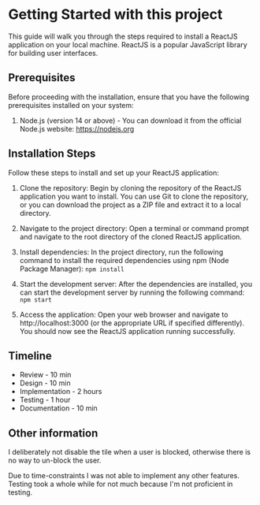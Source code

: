 # Getting Started with this project

This guide will walk you through the steps required to install a ReactJS application on your local machine. ReactJS is a popular JavaScript library for building user interfaces.

## Prerequisites

Before proceeding with the installation, ensure that you have the following prerequisites installed on your system:

1. Node.js (version 14 or above) - You can download it from the official Node.js website: https://nodejs.org

## Installation Steps

Follow these steps to install and set up your ReactJS application:

1. Clone the repository: Begin by cloning the repository of the ReactJS application you want to install. You can use Git to clone the repository, or you can download the project as a ZIP file and extract it to a local directory.

2. Navigate to the project directory: Open a terminal or command prompt and navigate to the root directory of the cloned ReactJS application.

3. Install dependencies: In the project directory, run the following command to install the required dependencies using npm (Node Package Manager): `npm install`

4. Start the development server: After the dependencies are installed, you can start the development server by running the following command: `npm start`

5. Access the application: Open your web browser and navigate to http://localhost:3000 (or the appropriate URL if specified differently). You should now see the ReactJS application running successfully.

## Timeline

- Review - 10 min
- Design - 10 min
- Implementation - 2 hours
- Testing - 1 hour
- Documentation - 10 min

## Other information

I deliberately not disable the tile when a user is blocked, otherwise there is no way to un-block the user.

Due to time-constraints I was not able to implement any other features. Testing took a whole while for not much because I'm not proficient in testing.

